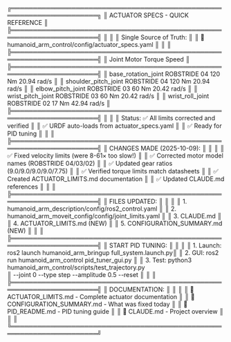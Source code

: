 ╔══════════════════════════════════════════════════════════════════════╗
║                 ACTUATOR SPECS - QUICK REFERENCE                     ║
╠══════════════════════════════════════════════════════════════════════╣
║                                                                      ║
║  Single Source of Truth:                                            ║
║  📁 humanoid_arm_control/config/actuator_specs.yaml                 ║
║                                                                      ║
╠══════════════════════════════════════════════════════════════════════╣
║  Joint                    Motor          Torque    Speed            ║
╠══════════════════════════════════════════════════════════════════════╣
║  base_rotation_joint      ROBSTRIDE 04   120 Nm   20.94 rad/s      ║
║  shoulder_pitch_joint     ROBSTRIDE 04   120 Nm   20.94 rad/s      ║
║  elbow_pitch_joint        ROBSTRIDE 03    60 Nm   20.42 rad/s      ║
║  wrist_pitch_joint        ROBSTRIDE 03    60 Nm   20.42 rad/s      ║
║  wrist_roll_joint         ROBSTRIDE 02    17 Nm   42.94 rad/s      ║
╠══════════════════════════════════════════════════════════════════════╣
║                                                                      ║
║  Status: ✅ All limits corrected and verified                       ║
║          ✅ URDF auto-loads from actuator_specs.yaml                ║
║          ✅ Ready for PID tuning                                    ║
║                                                                      ║
╠══════════════════════════════════════════════════════════════════════╣
║  CHANGES MADE (2025-10-09):                                         ║
║                                                                      ║
║  ✅ Fixed velocity limits (were 8-61× too slow!)                    ║
║  ✅ Corrected motor model names (ROBSTRIDE 04/03/02)                ║
║  ✅ Updated gear ratios (9.0/9.0/9.0/9.0/7.75)                      ║
║  ✅ Verified torque limits match datasheets                         ║
║  ✅ Created ACTUATOR_LIMITS.md documentation                        ║
║  ✅ Updated CLAUDE.md references                                    ║
║                                                                      ║
╠══════════════════════════════════════════════════════════════════════╣
║  FILES UPDATED:                                                      ║
║                                                                      ║
║  1. humanoid_arm_description/config/ros2_control.yaml               ║
║  2. humanoid_arm_moveit_config/config/joint_limits.yaml             ║
║  3. CLAUDE.md                                                        ║
║  4. ACTUATOR_LIMITS.md (NEW)                                        ║
║  5. CONFIGURATION_SUMMARY.md (NEW)                                  ║
║                                                                      ║
╠══════════════════════════════════════════════════════════════════════╣
║  START PID TUNING:                                                   ║
║                                                                      ║
║  1. Launch:  ros2 launch humanoid_arm_bringup full_system.launch.py║
║  2. GUI:     ros2 run humanoid_arm_control pid_tuner_gui.py        ║
║  3. Test:    python3 humanoid_arm_control/scripts/test_trajectory.py\
║              --joint 0 --type step --amplitude 0.5 --reset          ║
║                                                                      ║
╠══════════════════════════════════════════════════════════════════════╣
║  DOCUMENTATION:                                                      ║
║                                                                      ║
║  📖 ACTUATOR_LIMITS.md      - Complete actuator documentation      ║
║  📖 CONFIGURATION_SUMMARY.md - What was fixed today                ║
║  📖 PID_README.md            - PID tuning guide                    ║
║  📖 CLAUDE.md                - Project overview                    ║
║                                                                      ║
╚══════════════════════════════════════════════════════════════════════╝